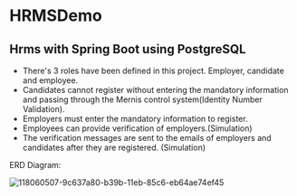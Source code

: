# HRMSDemo
## Hrms with Spring Boot using PostgreSQL
 
- There's 3 roles have been defined in this project. Employer, candidate and employee. 
- Candidates cannot register without entering the mandatory information and passing through the Mernis control system(Identity Number Validation).
- Employers must enter the mandatory information to register. 
- Employees can provide verification of employers.(Simulation)
- The verification messages are sent to the emails of employers and candidates after they are registered. (Simulation)

ERD Diagram:

![118060507-9c637a80-b39b-11eb-85c6-eb64ae74ef45](https://user-images.githubusercontent.com/34512770/119883222-f8033b80-bf37-11eb-97e2-6b28187f6bc7.png)







